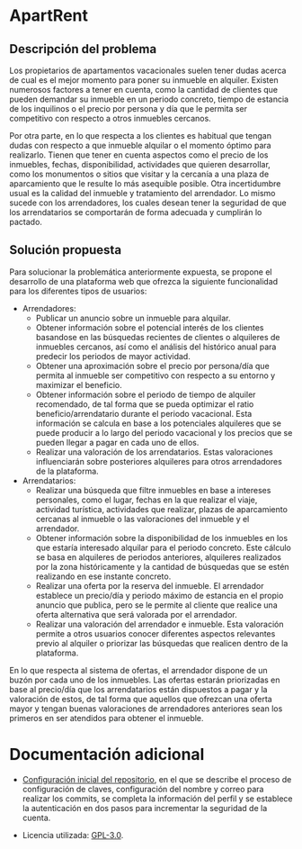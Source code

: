 # ApartRent
## Descripción del problema
Los propietarios de apartamentos vacacionales suelen tener dudas acerca de cual es el mejor momento para poner su inmueble en alquiler. Existen numerosos factores a tener en cuenta, como la cantidad de clientes que pueden demandar su inmueble en un periodo concreto, tiempo de estancia de los inquilinos o el precio por persona y día que le permita ser competitivo con respecto a otros inmuebles cercanos.

Por otra parte, en lo que respecta a los clientes es habitual que tengan dudas con respecto a que inmueble alquilar o el momento óptimo para realizarlo. Tienen que tener en cuenta aspectos como el precio de los inmuebles, fechas, disponibilidad, actividades que quieren desarrollar, como los monumentos o sitios que visitar y la cercanía a una plaza de aparcamiento que le resulte lo más asequible posible. Otra incertidumbre usual es la calidad del inmueble y tratamiento del arrendador. Lo mismo sucede con los arrendadores, los cuales desean tener la seguridad de que los arrendatarios se comportarán de forma adecuada y cumplirán lo pactado.

## Solución propuesta
Para solucionar la problemática anteriormente expuesta, se propone el desarrollo de una plataforma web que ofrezca la siguiente funcionalidad para los diferentes tipos de usuarios:

* Arrendadores:
    * Publicar un anuncio sobre un inmueble para alquilar.
    * Obtener información sobre el potencial interés de los clientes basandose en las búsquedas recientes de clientes o alquileres de inmuebles cercanos, así como el análisis del histórico anual para predecir los periodos de mayor actividad.
    * Obtener una aproximación sobre el precio por persona/día que permita al inmueble ser competitivo con respecto a su entorno y maximizar el beneficio.
    * Obtener información sobre el periodo de tiempo de alquiler recomendado, de tal forma que se pueda optimizar el ratio beneficio/arrendatario durante el periodo vacacional. Esta información se calcula en base a los potenciales alquileres que se puede producir a lo largo del periodo vacacional y los precios que se pueden llegar a pagar en cada uno de ellos.
    * Realizar una valoración de los arrendatarios. Estas valoraciones influenciarán sobre posteriores alquileres para otros arrendadores de la plataforma.
* Arrendatarios:
    * Realizar una búsqueda que filtre inmuebles en base a intereses personales, como el lugar, fechas en la que realizar el viaje, actividad turística, actividades que realizar, plazas de aparcamiento cercanas al inmueble o las valoraciones del inmueble y el arrendador.
    * Obtener información sobre la disponibilidad de los inmuebles en los que estaría interesado alquilar para el periodo concreto. Este cálculo se basa en alquileres de periodos anteriores, alquileres realizados por la zona históricamente y la cantidad de búsquedas que se estén realizando en ese instante concreto.
    * Realizar una oferta por la reserva del inmueble. El arrendador establece un precio/día y periodo máximo de estancia en el propio anuncio que publica, pero se le permite al cliente que realice una oferta alternativa que será valorada por el arrendador.
    * Realizar una valoración del arrendador e inmueble. Esta valoración permite a otros usuarios conocer diferentes aspectos relevantes previo al alquiler o priorizar las búsquedas que realicen dentro de la plataforma.

En lo que respecta al sistema de ofertas, el arrendador dispone de un buzón por cada uno de los inmuebles. Las ofertas estarán priorizadas en base al precio/día que los arrendatarios están dispuestos a pagar y la valoración de estos, de tal forma que aquellos que ofrezcan una oferta mayor y tengan buenas valoraciones de arrendadores anteriores sean los primeros en ser atendidos para obtener el inmueble.

# Documentación adicional
* [Configuración inicial del repositorio](docs/repo/github_config.md), en el que se describe el proceso de configuración de claves, configuración del nombre y correo para realizar los commits, se completa la información del perfil y se establece la autenticación en dos pasos para incrementar la seguridad de la cuenta.

* Licencia utilizada: [GPL-3.0](LICENSE).